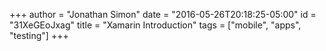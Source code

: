 +++
author = "Jonathan Simon"
date = "2016-05-26T20:18:25-05:00"
id = "31XeGEoJxag"
title = "Xamarin Introduction"
tags = ["mobile", "apps", "testing"]
+++
